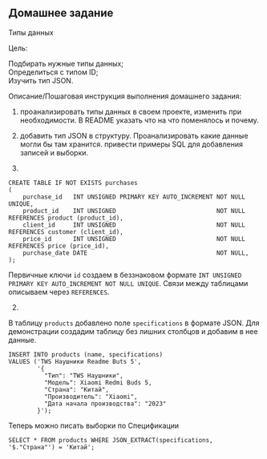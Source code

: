 ## Домашнее задание

Типы данных

Цель:

Подбирать нужные типы данных;  
Определиться с типом ID;  
Изучить тип JSON.

  

Описание/Пошаговая инструкция выполнения домашнего задания:

1. проанализировать типы данных в своем проекте, изменить при необходимости. В README указать что на что поменялось и почему.
2. добавить тип JSON в структуру. Проанализировать какие данные могли бы там хранится. привести примеры SQL для добавления записей и выборки.

1.

```MySQL
CREATE TABLE IF NOT EXISTS purchases
(
    purchase_id   INT UNSIGNED PRIMARY KEY AUTO_INCREMENT NOT NULL UNIQUE,
    product_id    INT UNSIGNED                            NOT NULL REFERENCES product (product_id),
    client_id     INT UNSIGNED                            NOT NULL REFERENCES customer (client_id),
    price_id      INT UNSIGNED                            NOT NULL REFERENCES price (price_id),
    purchase_date DATE                                    NOT NULL,
);
```

Первичные ключи `id` создаем в беззнаковом формате `INT UNSIGNED PRIMARY KEY AUTO_INCREMENT NOT NULL UNIQUE`.
Связи между таблицами описываем через `REFERENCES`.


2.

В таблицу `products` добавлено поле `specifications` в формате JSON.
Для демонстрации создадим таблицу без лишних столбцов и добавим в нее данные.

```MySQL
INSERT INTO products (name, specifications)
VALUES ('TWS Наушники Readme Buts 5',
        '{
          "Тип": "TWS Наушники",
          "Модель": Xiaomi Redmi Buds 5,
          "Страна": "Китай",
          "Производитель": "Xiaomi",
          "Дата начала производства": "2023"
        }');
```

Теперь можно писать выборки по Спецификации
```MySQL
SELECT * FROM products WHERE JSON_EXTRACT(specifications, '$."Страна"') = 'Китай';
```

